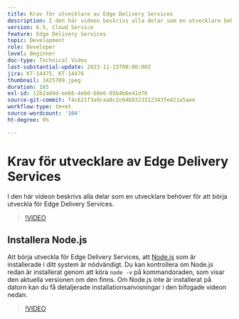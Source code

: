 ```yaml
---
title: Krav för utvecklare av Edge Delivery Services
description: I den här videon beskrivs alla delar som en utvecklare behöver för att börja utveckla för Edge Delivery Services.
version: 6.5, Cloud Service
feature: Edge Delivery Services
topic: Development
role: Developer
level: Beginner
doc-type: Technical Video
last-substantial-update: 2023-11-15T00:00:00Z
jira: KT-14475, KT-14476
thumbnail: 3425709.jpeg
duration: 185
exl-id: 12b2ad4d-ee66-4eb0-b8e6-05b4b6e41d76
source-git-commit: f4c621f3a9caa8c2c64b8323312343fe421a5aee
workflow-type: tm+mt
source-wordcount: '104'
ht-degree: 0%

---
```


# Krav för utvecklare av Edge Delivery Services

I den här videon beskrivs alla delar som en utvecklare behöver för att börja utveckla för Edge Delivery Services.

>[!VIDEO](https://video.tv.adobe.com/v/3425709/?learn=on)

## Installera Node.js

Att börja utveckla för Edge Delivery Services, att [Node.js](https://nodejs.org) som är installerade i ditt system är nödvändigt. Du kan kontrollera om Node.js redan är installerat genom att köra `node -v` på kommandoraden, som visar den aktuella versionen om den finns. Om Node.js inte är installerat på datorn kan du få detaljerade installationsanvisningar i den bifogade videon nedan.

>[!VIDEO](https://video.tv.adobe.com/v/3425710/?learn=on)
